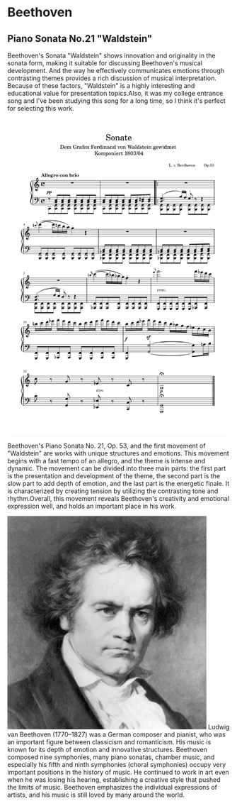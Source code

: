 # Beethoven
## Piano Sonata No.21 "Waldstein"
Beethoven's Sonata "Waldstein" shows innovation and originality in the sonata form, making it suitable for discussing Beethoven's musical development. And the way he effectively communicates emotions through contrasting themes provides a rich discussion of musical interpretation. Because of these factors, "Waldstein" is a highly interesting and educational value for presentation topics.Also, it was my college entrance song and I've been studying this song for a long time, so I think it's perfect for selecting this work.

<img src="sonata-no.21.png">

Beethoven's Piano Sonata No. 21, Op. 53, and the first movement of "Waldstein" are works with unique structures and emotions. This movement begins with a fast tempo of an allegro, and the theme is intense and dynamic. The movement can be divided into three main parts: the first part is the presentation and development of the theme, the second part is the slow part to add depth of emotion, and the last part is the energetic finale. It is characterized by creating tension by utilizing the contrasting tone and rhythm.Overall, this movement reveals Beethoven's creativity and emotional expression well, and holds an important place in his work.

<img src="beethoven.png">
Ludwig van Beethoven (1770–1827) was a German composer and pianist, who was an important figure between classicism and romanticism. His music is known for its depth of emotion and innovative structures. Beethoven composed nine symphonies, many piano sonatas, chamber music, and especially his fifth and ninth symphonies (choral symphonies) occupy very important positions in the history of music. He continued to work in art even when he was losing his hearing, establishing a creative style that pushed the limits of music. Beethoven emphasizes the individual expressions of artists, and his music is still loved by many around the world.
